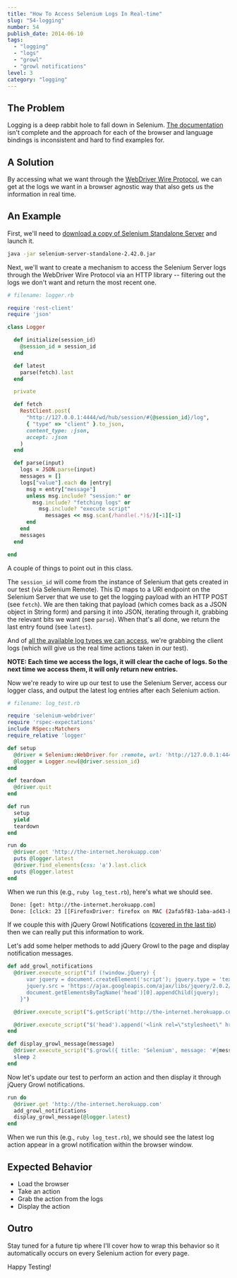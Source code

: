 ```yaml
---
title: "How To Access Selenium Logs In Real-time"
slug: "54-logging"
number: 54
publish_date: 2014-06-10
tags:
  - "logging"
  - "logs"
  - "growl"
  - "growl notifications"
level: 3
category: "logging"
---
```


## The Problem

Logging is a deep rabbit hole to fall down in Selenium. [The documentation](https://code.google.com/p/selenium/wiki/Logging) isn't complete and the approach for each of the browser and language bindings is inconsistent and hard to find examples for.

## A Solution

By accessing what we want through the [WebDriver Wire Protocol](https://code.google.com/p/selenium/wiki/JsonWireProtocol), we can get at the logs we want in a browser agnostic way that also gets us the information in real time.

## An Example

First, we'll need to [download a copy of Selenium Standalone Server](http://selenium-release.storage.googleapis.com/index.html) and launch it.

```sh
java -jar selenium-server-standalone-2.42.0.jar
```

Next, we'll want to create a mechanism to access the Selenium Server logs through the WebDriver Wire Protocol via an HTTP library -- filtering out the logs we don't want and return the most recent one.

```ruby
# filename: logger.rb

require 'rest-client'
require 'json'

class Logger

  def initialize(session_id)
    @session_id = session_id
  end

  def latest
    parse(fetch).last
  end

  private

  def fetch
    RestClient.post(
      "http://127.0.0.1:4444/wd/hub/session/#{@session_id}/log",
      { "type" => "client" }.to_json,
      content_type: :json,
      accept: :json
    )
  end

  def parse(input)
    logs = JSON.parse(input)
    messages = []
    logs["value"].each do |entry|
      msg = entry["message"]
      unless msg.include? "session:" or
        msg.include? "fetching logs" or
          msg.include? "execute script"
            messages << msg.scan(/handle(.*)$/)[-1][-1]
      end
    end
    messages
  end

end
```

A couple of things to point out in this class.

The `session_id` will come from the instance of Selenium that gets created in our test (via Selenium Remote). This ID maps to a URI endpoint on the Selenium Server that we use to get the logging payload with an HTTP POST (see `fetch`). We are then taking that payload (which comes back as a JSON object in String form) and parsing it into JSON, iterating through it, grabbing the relevant bits we want (see `parse`). When that's all done, we return the last entry found (see `latest`).

And of [all the available log types we can access](https://code.google.com/p/selenium/wiki/Logging#Log_Types), we're grabbing the client logs (which will give us the real time actions taken in our test).

__NOTE: Each time we access the logs, it will clear the cache of logs. So the next time we access them, it will only return new entries.__

Now we're ready to wire up our test to use the Selenium Server, access our logger class, and output the latest log entries after each Selenium action.

```ruby
# filename: log_test.rb

require 'selenium-webdriver'
require 'rspec-expectations'
include RSpec::Matchers
require_relative 'logger'

def setup
  @driver = Selenium::WebDriver.for :remote, url: 'http://127.0.0.1:4444/wd/hub'
  @logger = Logger.new(@driver.session_id)
end

def teardown
  @driver.quit
end

def run
  setup
  yield
  teardown
end

run do
  @driver.get 'http://the-internet.herokuapp.com'
  puts @logger.latest
  @driver.find_elements(css: 'a').last.click
  puts @logger.latest
end
```

When we run this (e.g., `ruby log_test.rb`), here's what we should see.

```sh
 Done: [get: http://the-internet.herokuapp.com]
 Done: [click: 23 [[FirefoxDriver: firefox on MAC (2afa5f83-1aba-ad43-b1f3-9b4907ae9471)] -> css selector: a]]
```

If we couple this with jQuery Growl Notifications ([covered in the last tip](http://elementalselenium.com/tips/53-growl)) then we can really put this information to work.

Let's add some helper methods to add jQuery Growl to the page and display notification messages.

```ruby
def add_growl_notifications
  @driver.execute_script("if (!window.jQuery) {
      var jquery = document.createElement('script'); jquery.type = 'text/javascript';
      jquery.src = 'https://ajax.googleapis.com/ajax/libs/jquery/2.0.2/jquery.min.js';
      document.getElementsByTagName('head')[0].appendChild(jquery);
    }")

  @driver.execute_script("$.getScript('http://the-internet.herokuapp.com/js/vendor/jquery.growl.js')")

  @driver.execute_script("$('head').append('<link rel=\"stylesheet\" href=\"http://the-internet.herokuapp.com/css/jquery.growl.css\" type=\"text/css\" />');")
end

def display_growl_message(message)
  @driver.execute_script("$.growl({ title: 'Selenium', message: '#{message}' });")
  sleep 2
end
```

Now let's update our test to perform an action and then display it through jQuery Growl notifications.

```ruby
run do
  @driver.get 'http://the-internet.herokuapp.com'
  add_growl_notifications
  display_growl_message(@logger.latest)
end
```

When we run this (e.g., `ruby log_test.rb`), we should see the latest log action appear in a growl notification within the browser window.

## Expected Behavior

+ Load the browser
+ Take an action
+ Grab the action from the logs
+ Display the action

## Outro

Stay tuned for a future tip where I'll cover how to wrap this behavior so it automatically occurs on every Selenium action for every page.

Happy Testing!
